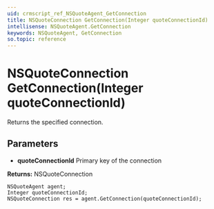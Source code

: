 ```yaml
---
uid: crmscript_ref_NSQuoteAgent_GetConnection
title: NSQuoteConnection GetConnection(Integer quoteConnectionId)
intellisense: NSQuoteAgent.GetConnection
keywords: NSQuoteAgent, GetConnection
so.topic: reference
---
```


# NSQuoteConnection GetConnection(Integer quoteConnectionId)

Returns the specified connection.

## Parameters

* **quoteConnectionId** Primary key of the connection

**Returns:** NSQuoteConnection

```crmscript
NSQuoteAgent agent;
Integer quoteConnectionId;
NSQuoteConnection res = agent.GetConnection(quoteConnectionId);
```

